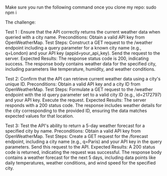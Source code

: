 Make sure you run the following command once you clone my repo:
sudo npm i

The challenge:

Test 1 : Ensure that the API correctly returns the current weather data when queried with a city name.
Preconditions: Obtain a valid API key from OpenWeatherMap.
Test Steps:
Construct a GET request to the /weather endpoint including a query parameter for a known city name (e.g., q=London) and your API key (appid=your_api_key).
Send the request to the server.
Expected Results:
The response status code is 200, indicating success.
The response body contains weather data for the specified city, including parameters like temperature, humidity, and weather conditions.

Test 2: Confirm that the API can retrieve current weather data using a city's unique ID.
Preconditions: Obtain a valid API key and a city ID from OpenWeatherMap.
Test Steps:
Formulate a GET request to the /weather endpoint with the id query parameter set to a valid city ID (e.g., id=2172797) and your API key.
Execute the request.
Expected Results:
The server responds with a 200 status code.
The response includes weather details for the city corresponding to the provided ID, ensuring the data matches expected values for that location.

Test 3: Test the API's ability to return a 5-day weather forecast for a specified city by name.
Preconditions: Obtain a valid API key from OpenWeatherMap.
Test Steps:
Create a GET request for the /forecast endpoint, including a city name (e.g., q=Paris) and your API key in the query parameters.
Send this request to the API.
Expected Results:
A 200 status code is returned, indicating the request was successful.
The response body contains a weather forecast for the next 5 days, including data points like daily temperatures, weather conditions, and wind speed for the specified city.
